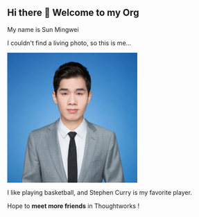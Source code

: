 ## Hi there 👋 Welcome to my Org

My name is Sun Mingwei

I couldn't find a living photo, so this is me...

<img src="https://github.com/gtb-2022-sun-mingwei/.github/blob/main/profile/assets/photo.png" width = "300" height = "300" align=center />

I like playing basketball, and Stephen Curry is my favorite player.

Hope to **meet more friends** in Thoughtworks !



